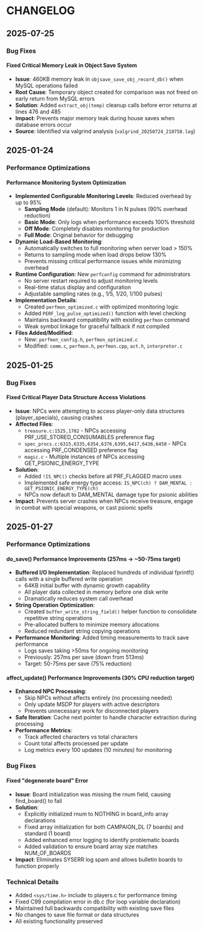 # CHANGELOG

## 2025-07-25

### Bug Fixes

#### Fixed Critical Memory Leak in Object Save System
- **Issue**: 460KB memory leak in `objsave_save_obj_record_db()` when MySQL operations failed
- **Root Cause**: Temporary object created for comparison was not freed on early return from MySQL errors
- **Solution**: Added `extract_obj(temp)` cleanup calls before error returns at lines 476 and 485
- **Impact**: Prevents major memory leak during house saves when database errors occur
- **Source**: Identified via valgrind analysis (`valgrind_20250724_210758.log`)

## 2025-01-24

### Performance Optimizations

#### Performance Monitoring System Optimization
- **Implemented Configurable Monitoring Levels**: Reduced overhead by up to 95%
  - **Sampling Mode** (default): Monitors 1 in N pulses (90% overhead reduction)
  - **Basic Mode**: Only logs when performance exceeds 100% threshold
  - **Off Mode**: Completely disables monitoring for production
  - **Full Mode**: Original behavior for debugging
- **Dynamic Load-Based Monitoring**:
  - Automatically switches to full monitoring when server load > 150%
  - Returns to sampling mode when load drops below 130%
  - Prevents missing critical performance issues while minimizing overhead
- **Runtime Configuration**: New `perfconfig` command for administrators
  - No server restart required to adjust monitoring levels
  - Real-time status display and configuration
  - Adjustable sampling rates (e.g., 1/5, 1/20, 1/100 pulses)
- **Implementation Details**:
  - Created `perfmon_optimized.c` with optimized monitoring logic
  - Added `PERF_log_pulse_optimized()` function with level checking
  - Maintains backward compatibility with existing `perfmon` command
  - Weak symbol linkage for graceful fallback if not compiled
- **Files Added/Modified**:
  - New: `perfmon_config.h`, `perfmon_optimized.c`
  - Modified: `comm.c`, `perfmon.h`, `perfmon.cpp`, `act.h`, `interpreter.c`

## 2025-01-25

### Bug Fixes

#### Fixed Critical Player Data Structure Access Violations
- **Issue**: NPCs were attempting to access player-only data structures (player_specials), causing crashes
- **Affected Files**:
  - `treasure.c:1525,1702` - NPCs accessing PRF_USE_STORED_CONSUMABLES preference flag
  - `spec_procs.c:6315,6335,6354,6376,6395,6417,6436,6458` - NPCs accessing PRF_CONDENSED preference flag
  - `magic.c` - Multiple instances of NPCs accessing GET_PSIONIC_ENERGY_TYPE
- **Solution**: 
  - Added `!IS_NPC()` checks before all PRF_FLAGGED macro uses
  - Implemented safe energy type access: `IS_NPC(ch) ? DAM_MENTAL : GET_PSIONIC_ENERGY_TYPE(ch)`
  - NPCs now default to DAM_MENTAL damage type for psionic abilities
- **Impact**: Prevents server crashes when NPCs receive treasure, engage in combat with special weapons, or cast psionic spells

## 2025-01-27

### Performance Optimizations

#### do_save() Performance Improvements (257ms → ~50-75ms target)
- **Buffered I/O Implementation**: Replaced hundreds of individual fprintf() calls with a single buffered write operation
  - 64KB initial buffer with dynamic growth capability
  - All player data collected in memory before one disk write
  - Dramatically reduces system call overhead
- **String Operation Optimization**: 
  - Created `buffer_write_string_field()` helper function to consolidate repetitive string operations
  - Pre-allocated buffers to minimize memory allocations
  - Reduced redundant string copying operations
- **Performance Monitoring**: Added timing measurements to track save performance
  - Logs saves taking >50ms for ongoing monitoring
  - Previously: 257ms per save (down from 513ms)
  - Target: 50-75ms per save (75% reduction)

#### affect_update() Performance Improvements (30% CPU reduction target)
- **Enhanced NPC Processing**:
  - Skip NPCs without affects entirely (no processing needed)
  - Only update MSDP for players with active descriptors
  - Prevents unnecessary work for disconnected players
- **Safe Iteration**: Cache next pointer to handle character extraction during processing
- **Performance Metrics**:
  - Track affected characters vs total characters
  - Count total affects processed per update
  - Log metrics every 100 updates (10 minutes) for monitoring

### Bug Fixes

#### Fixed "degenerate board" Error
- **Issue**: Board initialization was missing the rnum field, causing find_board() to fail
- **Solution**: 
  - Explicitly initialized rnum to NOTHING in board_info array declarations
  - Fixed array initialization for both CAMPAIGN_DL (7 boards) and standard (1 board)
  - Added enhanced error logging to identify problematic boards
  - Added validation to ensure board array size matches NUM_OF_BOARDS
- **Impact**: Eliminates SYSERR log spam and allows bulletin boards to function properly

### Technical Details
- Added `<sys/time.h>` include to players.c for performance timing
- Fixed C99 compilation error in db.c (for loop variable declaration)
- Maintained full backwards compatibility with existing save files
- No changes to save file format or data structures
- All existing functionality preserved


